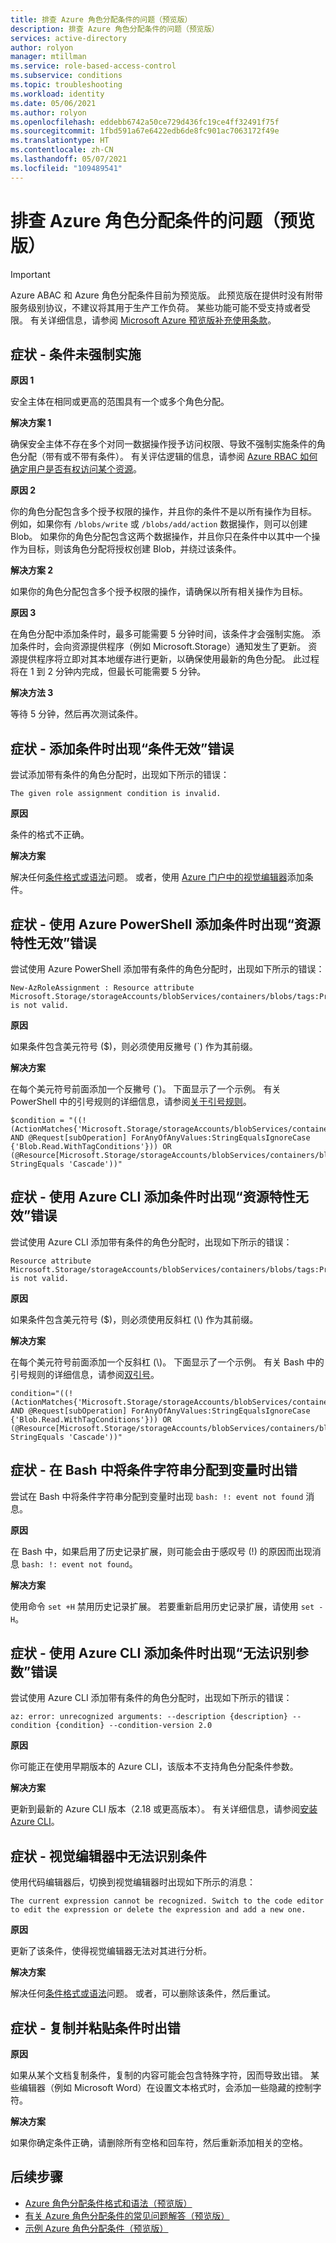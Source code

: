 ```yaml
---
title: 排查 Azure 角色分配条件的问题（预览版）
description: 排查 Azure 角色分配条件的问题（预览版）
services: active-directory
author: rolyon
manager: mtillman
ms.service: role-based-access-control
ms.subservice: conditions
ms.topic: troubleshooting
ms.workload: identity
ms.date: 05/06/2021
ms.author: rolyon
ms.openlocfilehash: eddebb6742a50ce729d436fc19ce4ff32491f75f
ms.sourcegitcommit: 1fbd591a67e6422edb6de8fc901ac7063172f49e
ms.translationtype: HT
ms.contentlocale: zh-CN
ms.lasthandoff: 05/07/2021
ms.locfileid: "109489541"
---
```

# <a name="troubleshoot-azure-role-assignment-conditions-preview"></a>排查 Azure 角色分配条件的问题（预览版）

> [!IMPORTANT]
> Azure ABAC 和 Azure 角色分配条件目前为预览版。
> 此预览版在提供时没有附带服务级别协议，不建议将其用于生产工作负荷。 某些功能可能不受支持或者受限。
> 有关详细信息，请参阅 [Microsoft Azure 预览版补充使用条款](https://azure.microsoft.com/support/legal/preview-supplemental-terms/)。

## <a name="symptom---condition-is-not-enforced"></a>症状 - 条件未强制实施

**原因 1**

安全主体在相同或更高的范围具有一个或多个角色分配。

**解决方案 1**

确保安全主体不存在多个对同一数据操作授予访问权限、导致不强制实施条件的角色分配（带有或不带有条件）。 有关评估逻辑的信息，请参阅 [Azure RBAC 如何确定用户是否有权访问某个资源](overview.md#how-azure-rbac-determines-if-a-user-has-access-to-a-resource)。

**原因 2**

你的角色分配包含多个授予权限的操作，并且你的条件不是以所有操作为目标。 例如，如果你有 `/blobs/write` 或 `/blobs/add/action` 数据操作，则可以创建 Blob。 如果你的角色分配包含这两个数据操作，并且你只在条件中以其中一个操作为目标，则该角色分配将授权创建 Blob，并绕过该条件。

**解决方案 2**

如果你的角色分配包含多个授予权限的操作，请确保以所有相关操作为目标。

**原因 3**

在角色分配中添加条件时，最多可能需要 5 分钟时间，该条件才会强制实施。 添加条件时，会向资源提供程序（例如 Microsoft.Storage）通知发生了更新。 资源提供程序将立即对其本地缓存进行更新，以确保使用最新的角色分配。 此过程将在 1 到 2 分钟内完成，但最长可能需要 5 分钟。

**解决方法 3**

等待 5 分钟，然后再次测试条件。

## <a name="symptom---condition-is-not-valid-error-when-adding-a-condition"></a>症状 - 添加条件时出现“条件无效”错误

尝试添加带有条件的角色分配时，出现如下所示的错误：

`The given role assignment condition is invalid.`

**原因**

条件的格式不正确。 

**解决方案**

解决任何[条件格式或语法](conditions-format.md)问题。 或者，使用 [Azure 门户中的视觉编辑器](conditions-role-assignments-portal.md)添加条件。

## <a name="symptom---resource-attribute-is-not-valid-error-when-adding-a-condition-using-azure-powershell"></a>症状 - 使用 Azure PowerShell 添加条件时出现“资源特性无效”错误

尝试使用 Azure PowerShell 添加带有条件的角色分配时，出现如下所示的错误：

```
New-AzRoleAssignment : Resource attribute
Microsoft.Storage/storageAccounts/blobServices/containers/blobs/tags:Project<$> is not valid.
```

**原因**

如果条件包含美元符号 ($)，则必须使用反撇号 (\`) 作为其前缀。

**解决方案**

在每个美元符号前面添加一个反撇号 (\`)。 下面显示了一个示例。 有关 PowerShell 中的引号规则的详细信息，请参阅[关于引号规则](/powershell/module/microsoft.powershell.core/about/about_quoting_rules)。

```azurepowershell
$condition = "((!(ActionMatches{'Microsoft.Storage/storageAccounts/blobServices/containers/blobs/read'} AND @Request[subOperation] ForAnyOfAnyValues:StringEqualsIgnoreCase {'Blob.Read.WithTagConditions'})) OR (@Resource[Microsoft.Storage/storageAccounts/blobServices/containers/blobs/tags:Project<`$key_case_sensitive`$>] StringEquals 'Cascade'))"
```

## <a name="symptom---resource-attribute-is-not-valid-error-when-adding-a-condition-using-azure-cli"></a>症状 - 使用 Azure CLI 添加条件时出现“资源特性无效”错误

尝试使用 Azure CLI 添加带有条件的角色分配时，出现如下所示的错误：

```
Resource attribute Microsoft.Storage/storageAccounts/blobServices/containers/blobs/tags:Project<$> is not valid.
```

**原因**

如果条件包含美元符号 ($)，则必须使用反斜杠 (\\) 作为其前缀。

**解决方案**

在每个美元符号前面添加一个反斜杠 (\\)。 下面显示了一个示例。 有关 Bash 中的引号规则的详细信息，请参阅[双引号](https://www.gnu.org/software/bash/manual/html_node/Double-Quotes.html)。

```azurecli
condition="((!(ActionMatches{'Microsoft.Storage/storageAccounts/blobServices/containers/blobs/read'} AND @Request[subOperation] ForAnyOfAnyValues:StringEqualsIgnoreCase {'Blob.Read.WithTagConditions'})) OR (@Resource[Microsoft.Storage/storageAccounts/blobServices/containers/blobs/tags:Project<\$key_case_sensitive\$>] StringEquals 'Cascade'))"
```

## <a name="symptom---error-when-assigning-a-condition-string-to-a-variable-in-bash"></a>症状 - 在 Bash 中将条件字符串分配到变量时出错

尝试在 Bash 中将条件字符串分配到变量时出现 `bash: !: event not found` 消息。

**原因**

在 Bash 中，如果启用了历史记录扩展，则可能会由于感叹号 (!) 的原因而出现消息 `bash: !: event not found`。

**解决方案**

使用命令 `set +H` 禁用历史记录扩展。 若要重新启用历史记录扩展，请使用 `set -H`。

## <a name="symptom---unrecognized-arguments-error-when-adding-a-condition-using-azure-cli"></a>症状 - 使用 Azure CLI 添加条件时出现“无法识别参数”错误

尝试使用 Azure CLI 添加带有条件的角色分配时，出现如下所示的错误：

`az: error: unrecognized arguments: --description {description} --condition {condition} --condition-version 2.0`

**原因**

你可能正在使用早期版本的 Azure CLI，该版本不支持角色分配条件参数。

**解决方案**

更新到最新的 Azure CLI 版本（2.18 或更高版本）。 有关详细信息，请参阅[安装 Azure CLI](/cli/azure/install-azure-cli)。

## <a name="symptom---condition-not-recognized-in-visual-editor"></a>症状 - 视觉编辑器中无法识别条件

使用代码编辑器后，切换到视觉编辑器时出现如下所示的消息：

`The current expression cannot be recognized. Switch to the code editor to edit the expression or delete the expression and add a new one.`

**原因**

更新了该条件，使得视觉编辑器无法对其进行分析。

**解决方案**

解决任何[条件格式或语法](conditions-format.md)问题。 或者，可以删除该条件，然后重试。

## <a name="symptom---error-when-copying-and-pasting-a-condition"></a>症状 - 复制并粘贴条件时出错

**原因**

如果从某个文档复制条件，复制的内容可能会包含特殊字符，因而导致出错。 某些编辑器（例如 Microsoft Word）在设置文本格式时，会添加一些隐藏的控制字符。

**解决方案**

如果你确定条件正确，请删除所有空格和回车符，然后重新添加相关的空格。

## <a name="next-steps"></a>后续步骤

- [Azure 角色分配条件格式和语法（预览版）](conditions-format.md)
- [有关 Azure 角色分配条件的常见问题解答（预览版）](conditions-faq.md)
- [示例 Azure 角色分配条件（预览版）](../storage/common/storage-auth-abac-examples.md)
